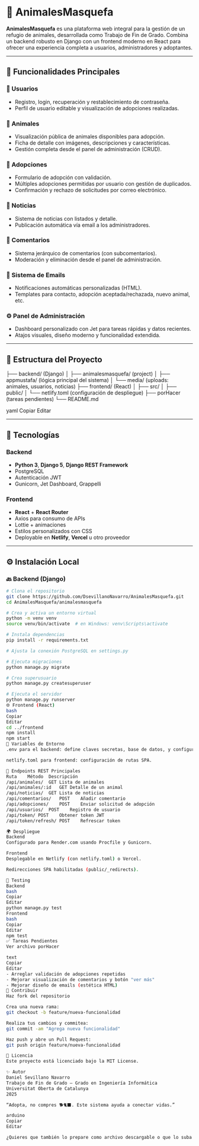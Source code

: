 # 🐾 AnimalesMasquefa

**AnimalesMasquefa** es una plataforma web integral para la gestión de un refugio de animales, desarrollada como Trabajo de Fin de Grado. Combina un backend robusto en Django con un frontend moderno en React para ofrecer una experiencia completa a usuarios, administradores y adoptantes.

---

## 🧩 Funcionalidades Principales

### 👤 Usuarios
- Registro, login, recuperación y restablecimiento de contraseña.
- Perfil de usuario editable y visualización de adopciones realizadas.

### 🐶 Animales
- Visualización pública de animales disponibles para adopción.
- Ficha de detalle con imágenes, descripciones y características.
- Gestión completa desde el panel de administración (CRUD).

### 📨 Adopciones
- Formulario de adopción con validación.
- Múltiples adopciones permitidas por usuario con gestión de duplicados.
- Confirmación y rechazo de solicitudes por correo electrónico.

### 📰 Noticias
- Sistema de noticias con listados y detalle.
- Publicación automática vía email a los administradores.

### 💬 Comentarios
- Sistema jerárquico de comentarios (con subcomentarios).
- Moderación y eliminación desde el panel de administración.

### 📧 Sistema de Emails
- Notificaciones automáticas personalizadas (HTML).
- Templates para contacto, adopción aceptada/rechazada, nuevo animal, etc.

### ⚙️ Panel de Administración
- Dashboard personalizado con Jet para tareas rápidas y datos recientes.
- Atajos visuales, diseño moderno y funcionalidad extendida.

---

## 📁 Estructura del Proyecto

├── backend/ (Django)
│ ├── animalesmasquefa/ (project)
│ ├── appmustafa/ (lógica principal del sistema)
│ └── media/ (uploads: animales, usuarios, noticias)
├── frontend/ (React)
│ ├── src/
│ ├── public/
│ └── netlify.toml (configuración de despliegue)
├── porHacer (tareas pendientes)
└── README.md

yaml
Copiar
Editar

---

## 🧪 Tecnologías

### Backend
- **Python 3**, **Django 5**, **Django REST Framework**
- PostgreSQL
- Autenticación JWT
- Gunicorn, Jet Dashboard, Grappelli

### Frontend
- **React** + **React Router**
- Axios para consumo de APIs
- Lottie + animaciones
- Estilos personalizados con CSS
- Deployable en **Netlify**, **Vercel** u otro proveedor

---

## ⚙️ Instalación Local

### 🔙 Backend (Django)

```bash
# Clona el repositorio
git clone https://github.com/DsevillanoNavarro/AnimalesMasquefa.git
cd AnimalesMasquefa/animalesmasquefa

# Crea y activa un entorno virtual
python -m venv venv
source venv/bin/activate  # en Windows: venv\Scripts\activate

# Instala dependencias
pip install -r requirements.txt

# Ajusta la conexión PostgreSQL en settings.py

# Ejecuta migraciones
python manage.py migrate

# Crea superusuario
python manage.py createsuperuser

# Ejecuta el servidor
python manage.py runserver
🌐 Frontend (React)
bash
Copiar
Editar
cd ../frontend
npm install
npm start
🔐 Variables de Entorno
.env para el backend: define claves secretas, base de datos, y configuración de JWT.

netlify.toml para frontend: configuración de rutas SPA.

🔌 Endpoints REST Principales
Ruta	Método	Descripción
/api/animales/	GET	Lista de animales
/api/animales/:id	GET	Detalle de un animal
/api/noticias/	GET	Lista de noticias
/api/comentarios/	POST	Añadir comentario
/api/adopciones/	POST	Enviar solicitud de adopción
/api/usuarios/	POST	Registro de usuario
/api/token/	POST	Obtener token JWT
/api/token/refresh/	POST	Refrescar token

🌍 Despliegue
Backend
Configurado para Render.com usando Procfile y Gunicorn.

Frontend
Desplegable en Netlify (con netlify.toml) o Vercel.

Redirecciones SPA habilitadas (public/_redirects).

🧪 Testing
Backend
bash
Copiar
Editar
python manage.py test
Frontend
bash
Copiar
Editar
npm test
✅ Tareas Pendientes
Ver archivo porHacer

text
Copiar
Editar
- Arreglar validación de adopciones repetidas
- Mejorar visualización de comentarios y botón "ver más"
- Mejorar diseño de emails (estética HTML)
🤝 Contribuir
Haz fork del repositorio

Crea una nueva rama:
git checkout -b feature/nueva-funcionalidad

Realiza tus cambios y commitea:
git commit -am "Agrega nueva funcionalidad"

Haz push y abre un Pull Request:
git push origin feature/nueva-funcionalidad

📄 Licencia
Este proyecto está licenciado bajo la MIT License.

✨ Autor
Daniel Sevillano Navarro
Trabajo de Fin de Grado – Grado en Ingeniería Informática
Universitat Oberta de Catalunya
2025

“Adopta, no compres 🐕🐈‍⬛. Este sistema ayuda a conectar vidas.”

arduino
Copiar
Editar

¿Quieres que también lo prepare como archivo descargable o que lo suba a un repositorio de GitHub directamente con `git`?







